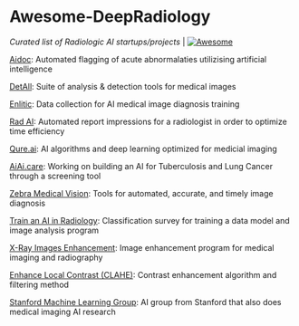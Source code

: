 # Awesome-DeepRadiology
*Curated list of Radiologic AI startups/projects* | [![Awesome](https://cdn.rawgit.com/sindresorhus/awesome/d7305f38d29fed78fa85652e3a63e154dd8e8829/media/badge.svg)](https://github.com/sindresorhus/awesome)

[Aidoc](https://www.aidoc.com/): Automated flagging of acute abnormalaties utilizising artificial intelligence

[DetAll](https://devpost.com/software/detall): Suite of analysis & detection tools for medical images

[Enlitic](https://www.enlitic.com/): Data collection for AI medical image diagnosis training

[Rad AI](https://www.radai.com/): Automated report impressions for a radiologist in order to optimize time efficiency

[Qure.ai](http://qure.ai/): AI algorithms and deep learning optimized for medicial imaging

[AiAi.care](https://aiai.care/): Working on building an AI for Tuberculosis and Lung Cancer through a screening tool

[Zebra Medical Vision](https://www.zebra-med.com/): Tools for automated, accurate, and timely image diagnosis

[Train an AI in Radiology](https://www.zooniverse.org/projects/gamer456148/train-an-ai-in-radiology): Classification survey for training a data model and image analysis program

[X-Ray Images Enhancement](https://github.com/asalmada/x-ray-images-enhancement): Image enhancement program for medical imaging and radiography

[Enhance Local Contrast (CLAHE)](https://imagej.net/Enhance_Local_Contrast_(CLAHE)): Contrast enhancement algorithm and filtering method

[Stanford Machine Learning Group](https://stanfordmlgroup.github.io/): AI group from Stanford that also does medical imaging AI research
